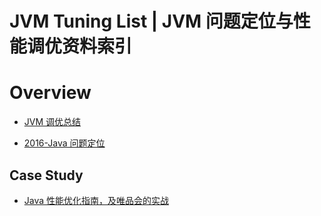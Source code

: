 # JVM Tuning List | JVM 问题定位与性能调优资料索引

# Overview

- [JVM 调优总结](http://pengjiaheng.iteye.com/blog/518623)

- [2016-Java 问题定位](http://blog.csdn.net/wodeyuer125/article/details/50557168)

## Case Study

- [Java 性能优化指南，及唯品会的实战](http://www.tuicool.com/articles/r2eeimI)
